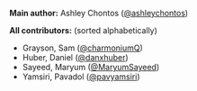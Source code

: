 **Main author:** Ashley Chontos ([@ashleychontos](https://github.com/ashleychontos>))

**All contributors:** (sorted alphabetically)
- Grayson, Sam ([@charmoniumQ](https://github.com/charmoniumQ))
- Huber, Daniel ([@danxhuber](https://github.com/danxhuber))
- Sayeed, Maryum ([@MaryumSayeed](https://github.com/MaryumSayeed))
- Yamsiri, Pavadol ([@pavyamsiri](https://github.com/pavyamsiri))
